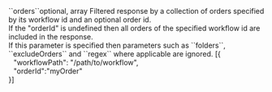 <tr><td>``orders``</td><td>optional, array</td>
<td>Filtered response by a collection of orders specified by its workflow id and an optional order id.<br/>
If the "orderId" is undefined then all orders of the specified workflow id are included in the response.<br/>
If this parameter is specified then parameters such as ``folders``, ``excludeOrders`` and ``regex`` where applicable are ignored.</td>
<td> [{
  <div style="padding-left:10px;">"workflowPath": "/path/to/workflow",</div>
  <div style="padding-left:10px;">"orderId":"myOrder"</div>
  }]</td>
<td></td>
</tr>
